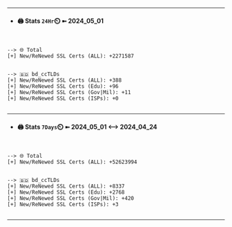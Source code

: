 

---
- #### 🖨️ **Stats** `24Hr`⏲️ ➼ 2024_05_01
```console


--> 🌐 Total
[+] New/ReNewed SSL Certs (ALL): +2271587


--> 🇧🇩 bd_ccTLDs
[+] New/ReNewed SSL Certs (ALL): +388
[+] New/ReNewed SSL Certs (Edu): +96
[+] New/ReNewed SSL Certs (Gov|Mil): +11
[+] New/ReNewed SSL Certs (ISPs): +0


```

---
- #### 🖨️ **Stats** `7Days`⏲️ ➼ 2024_05_01 <--> 2024_04_24
```console


--> 🌐 Total
[+] New/ReNewed SSL Certs (ALL): +52623994


--> 🇧🇩 bd_ccTLDs
[+] New/ReNewed SSL Certs (ALL): +8337
[+] New/ReNewed SSL Certs (Edu): +2768
[+] New/ReNewed SSL Certs (Gov|Mil): +420
[+] New/ReNewed SSL Certs (ISPs): +3


```

---


